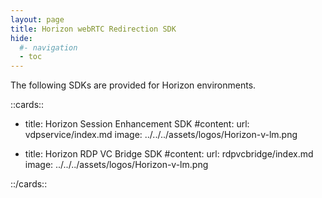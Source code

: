 ```yaml
---
layout: page
title: Horizon webRTC Redirection SDK
hide:
  #- navigation
  - toc
---
```


The following SDKs are provided for Horizon environments.

::cards::

- title: Horizon Session Enhancement SDK
  #content: 
  url: vdpservice/index.md
  image: ../../../assets/logos/Horizon-v-lm.png

- title: Horizon RDP VC Bridge SDK
  #content: 
  url: rdpvcbridge/index.md
  image: ../../../assets/logos/Horizon-v-lm.png

::/cards::



